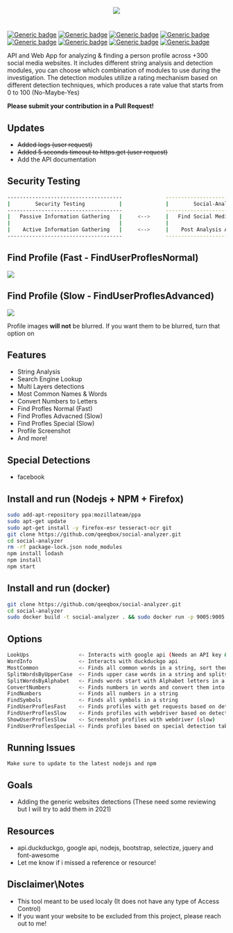 <p align="center"> <img src="https://raw.githubusercontent.com/qeeqbox/social-analyzer/main/readme/socialanalyzerlogo_.png"></p>

#
[![Generic badge](https://img.shields.io/badge/dynamic/json.svg?url=https://raw.githubusercontent.com/qeeqbox/social-analyzer/main/info&label=version&query=$.version&colorB=blue&style=flat-square)](https://github.com/qeeqbox/social-analyzer/blob/main/info) [![Generic badge](https://img.shields.io/badge/dynamic/json.svg?url=https://raw.githubusercontent.com/qeeqbox/social-analyzer/main/info&label=build&query=$.build&colorB=green&style=flat-square)](https://github.com/qeeqbox/social-analyzer/blob/main/info) [![Generic badge](https://img.shields.io/badge/dynamic/json.svg?url=https://raw.githubusercontent.com/qeeqbox/social-analyzer/main/info&label=test&query=$.test&colorB=green&style=flat-square)](https://github.com/qeeqbox/social-analyzer/blob/main/info) [![Generic badge](https://img.shields.io/badge/dynamic/json.svg?url=https://raw.githubusercontent.com/qeeqbox/social-analyzer/main/info&label=verified%20sites&query=$.websites&colorB=blue&style=flat-square)](https://github.com/qeeqbox/social-analyzer/blob/main/info) [![Generic badge](https://img.shields.io/badge/dynamic/json.svg?url=https://raw.githubusercontent.com/qeeqbox/social-analyzer/main/info&label=verified%20detections&query=$.detections&colorB=blue&style=flat-square)](https://github.com/qeeqbox/social-analyzer/blob/main/info) [![Generic badge](https://img.shields.io/badge/dynamic/json.svg?url=https://raw.githubusercontent.com/qeeqbox/social-analyzer/main/info&label=special%20detections&query=$.special&colorB=blue&style=flat-square)](https://github.com/qeeqbox/social-analyzer/blob/main/info) [![Generic badge](https://img.shields.io/badge/dynamic/json.svg?url=https://raw.githubusercontent.com/qeeqbox/social-analyzer/main/info&label=awaiting%20verification&query=$.awaiting_verification&colorB=orange&style=flat-square)](https://github.com/qeeqbox/social-analyzer/blob/main/info) [![Generic badge](https://img.shields.io/static/v1?label=%F0%9F%91%8D&message=!&color=yellow&style=flat-square)](https://github.com/qeeqbox/social-analyzer/stargazers)

API and Web App for analyzing & finding a person profile across +300 social media websites. It includes different string analysis and detection modules, you can choose which combination of modules to use during the investigation. The detection modules utilize a rating mechanism based on different detection techniques, which produces a rate value that starts from 0 to 100 (No-Maybe-Yes)

**Please submit your contribution in a Pull Request!**

## Updates
- ~~Added logs (user request)~~
- ~~Added 5 seconds timeout to https.get (user request)~~
- Add the API documentation

## Security Testing

```bash
-------------------------------------              ---------------------------------
|        Security Testing           |              |        Social-Analyzer        |
-------------------------------------              ---------------------------------
|   Passive Information Gathering   |     <-->     |   Find Social Media Profiles  |
|                                   |              |                               |
|    Active Information Gathering   |     <-->     |    Post Analysis Activities   |
-------------------------------------              ---------------------------------
```

## Find Profile (Fast - FindUserProflesNormal)
<img src="https://raw.githubusercontent.com/qeeqbox/social-analyzer/main/readme/intro_fast.gif" style="max-width:768px"/>

## Find Profile (Slow - FindUserProflesAdvanced)
<img src="https://raw.githubusercontent.com/qeeqbox/social-analyzer/main/readme/intro_slow.gif" style="max-width:768px"/>

Profile images **will not** be blurred. If you want them to be blurred, turn that option on

## Features
- String Analysis
- Search Engine Lookup
- Multi Layers detections
- Most Common Names & Words
- Convert Numbers to Letters
- Find Profles Normal (Fast)
- Find Profles Advacned (Slow)
- Find Profles Special (Slow)
- Profile Screenshot
- And more!

## Special Detections
- facebook

## Install and run (Nodejs + NPM + Firefox)
```bash
sudo add-apt-repository ppa:mozillateam/ppa
sudo apt-get update
sudo apt-get install -y firefox-esr tesseract-ocr git
git clone https://github.com/qeeqbox/social-analyzer.git
cd social-analyzer
rm -rf package-lock.json node_modules
npm install lodash
npm install
npm start
```

## Install and run (docker)
```bash
git clone https://github.com/qeeqbox/social-analyzer.git
cd social-analyzer
sudo docker build -t social-analyzer . && sudo docker run -p 9005:9005 -it social-analyzer
```

## Options
```bash
LookUps                <- Interacts with google api (Needs an API key & CV)
WordInfo               <- Interacts with duckduckgo api
MostCommon             <- Finds all common words in a string, sort them by language
SplitWordsByUpperCase  <- Finds upper case words in a string and splits them
SplitWordsByAlphabet   <- Finds words start with Alphabet letters in a string and splits them
ConvertNumbers         <- Finds numbers in words and convert them into letters
FindNumbers            <- Finds all numbers in a string
FindSymbols            <- Finds all symbols in a string
FindUserProflesFast    <- Finds profiles with get requests based on detection table (fast)
FindUserProflesSlow    <- Finds profiles with webdriver based on detection table (slow)
ShowUserProflesSlow    <- Screenshot profiles with webdriver (slow)
FindUserProflesSpecial <- Finds profiles based on special detection table (slow & limited)
```

## Running Issues
```
Make sure to update to the latest nodejs and npm
```

## Goals
- Adding the generic websites detections (These need some reviewing but I will try to add them in 2021)

## Resources
- api.duckduckgo, google api, nodejs, bootstrap, selectize, jquery and font-awesome
- Let me know if i missed a reference or resource!

## Disclaimer\Notes
- This tool meant to be used localy (It does not have any type of Access Control)
- If you want your website to be excluded from this project, please reach out to me!
